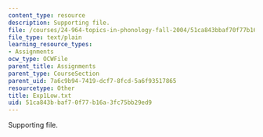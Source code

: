 ```yaml
---
content_type: resource
description: Supporting file.
file: /courses/24-964-topics-in-phonology-fall-2004/51ca843bbaf70f77b16a3fc75bb29ed9_Exp1Low.txt
file_type: text/plain
learning_resource_types:
- Assignments
ocw_type: OCWFile
parent_title: Assignments
parent_type: CourseSection
parent_uid: 7a6c9b94-7419-dcf7-8fcd-5a6f93517865
resourcetype: Other
title: Exp1Low.txt
uid: 51ca843b-baf7-0f77-b16a-3fc75bb29ed9
---
```

Supporting file.